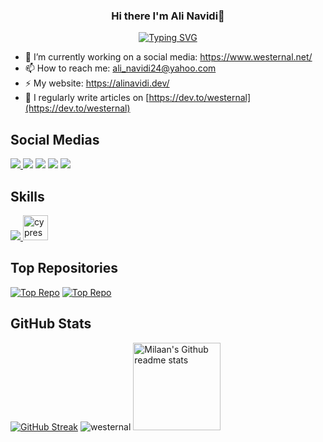<h3 align="center">
  Hi there I'm Ali Navidi👋
</h3>

<p align=center>
 <a href="https://git.io/typing-svg">
        <img
          src="https://readme-typing-svg.herokuapp.com?font=Montserrat&size=25&pause=1000&color=9d38fc&center=true&vCenter=true&width=435&lines=Front-end+developer;Software+engineering+student;Always+learning+new+things;Working+hard+to+be+better"
          alt="Typing SVG"
        />
   </a>
</p>

- 🔭 I’m currently working on a social media: https://www.westernal.net/
- 📫 How to reach me: ali_navidi24@yahoo.com
- ⚡ My website: https://alinavidi.dev/ 
- 📝 I regularly write articles on [https://dev.to/westernal](https://dev.to/westernal)

## Social Medias

<a href="https://dev.to/westernal" target="blank">
    <img src="https://skillicons.dev/icons?i=devto" />
  </a>
<a href="https://twitter.com/westernal" target="blank"><img src="https://skillicons.dev/icons?i=twitter" /></a>
<a href="https://linkedin.com/in/ali-navidi" target="blank"><img src="https://skillicons.dev/icons?i=linkedin" /></a>
<a href="https://stackoverflow.com/users/15353979" target="blank"><img src="https://skillicons.dev/icons?i=stackoverflow" /></a>
<a href="https://instagram.com/aliinavidi" target="blank"><img src="https://skillicons.dev/icons?i=instagram" /></a>


##  Skills
  <a href="https://skillicons.dev">
    <img src="https://skillicons.dev/icons?i=html,css,js,react,nextjs,ts,bootstrap,git,remix,svelte,nodejs,express,mongodb,postgres,c,java,py,tailwind" />
  </a>
   <img src="https://user-images.githubusercontent.com/79543272/226642168-fac858f8-b10c-4a0d-b066-e42678408c81.svg" alt="cypress" width="40" height="40"/>

## Top Repositories
[![Top Repo](https://github-readme-stats-git-masterrstaa-rickstaa.vercel.app/api/pin/?username=westernal&repo=social-media-frontend&theme=midnight-purple)](https://github.com/westernal/social-media-frontend)
[![Top Repo](https://github-readme-stats-git-masterrstaa-rickstaa.vercel.app/api/pin/?username=westernal&repo=social-media-backend&theme=midnight-purple)](https://github.com/westernal/social-media-backend)


##  GitHub Stats
[![GitHub Streak](https://github-readme-streak-stats.herokuapp.com/?user=westernal&theme=midnight-purple)](https://git.io/streak-stats)
<img  src="https://github-readme-stats-git-masterrstaa-rickstaa.vercel.app/api/top-langs?username=westernal&show_icons=true&locale=en&layout=compact&theme=midnight-purple" alt="westernal" />
 <img height="140em" src="https://github-readme-stats.vercel.app/api?username=westernal&theme=midnight-purple&show_icons=true" alt="Milaan's Github readme stats">






